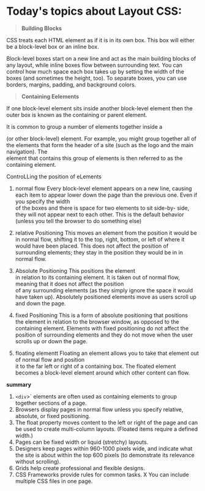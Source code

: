 




# Today's topics about Layout CSS:
 

>  **Building Blocks**

 CSS treats each HTML element as if it is in its own box. This box will either be a block-level box or an inline box.

Block-level boxes start on a new line and act as the main building blocks of any layout, while inline boxes flow between surrounding text. You can control how much space each box takes up by setting the width of the boxes (and sometimes the height, too). To separate boxes, you can use borders, margins, padding, and background colors.

> **Containing Eelements**

If one block-level element sits inside another block-level element then the outer box is known as the containing or parent element.

It is common to group a number of elements together inside a <div> (or other block-level) element. For example, you might group together all of the elements that form the header of a site (such as the logo and the main navigation). The <div> element that contains this group of elements is then referred to as the containing element.

ControLLing the position of eLements
1. normal flow
Every block-level element appears on a new line, causing each item to appear lower down the page than the previous one. Even if you specify the width  
of the boxes and there is space for two elements to sit side-by- side, they will not appear next to each other. This is the default behavior (unless you tell the browser to do something else)

2. relative Positioning
This moves an element from the position it would be in normal flow, shifting it to the top, right, bottom, or left of where it would have been placed. This does not affect the position of surrounding elements; they stay in the position they would be in in normal flow.

3. Absolute Positioning
This positions the element  
in relation to its containing element. It is taken out of normal flow, meaning that it does not affect the position  
of any surrounding elements (as they simply ignore the space it would have taken up). Absolutely positioned elements move as users scroll up and down the page.

4. fixed Positioning
This is a form of absolute positioning that positions  
the element in relation to the browser window, as opposed to the containing element. Elements with fixed positioning do not affect the position of surrounding elements and they do not move when the user scrolls up or down the page.
5. floating elementt
Floating an element allows you to take that element out  
of normal flow and position  
it to the far left or right of a containing box. The floated element becomes a block-level element around which other content can flow.


 **summary**
 1.  `<div`>` elements are often used as containing elements to group together sections of a page.
8.  Browsers display pages in normal flow unless you specify relative, absolute, or fixed positioning.
9. The float property moves content to the left or right of the page and can be used to create multi-column layouts. (Floated items require a defined width.)
10. Pages can be fixed width or liquid (stretchy) layouts.
11. Designers keep pages within 960-1000 pixels wide, and indicate what the site is about within the top 600 pixels (to demonstrate its relevance without scrolling).
12. Grids help create professional and flexible designs.
13. CSS Frameworks provide rules for common tasks. X You can include multiple CSS files in one page.



